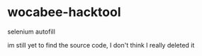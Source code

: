 # wocabee-hacktool
selenium autofill

im still yet to find the source code, I don't think I really deleted it
